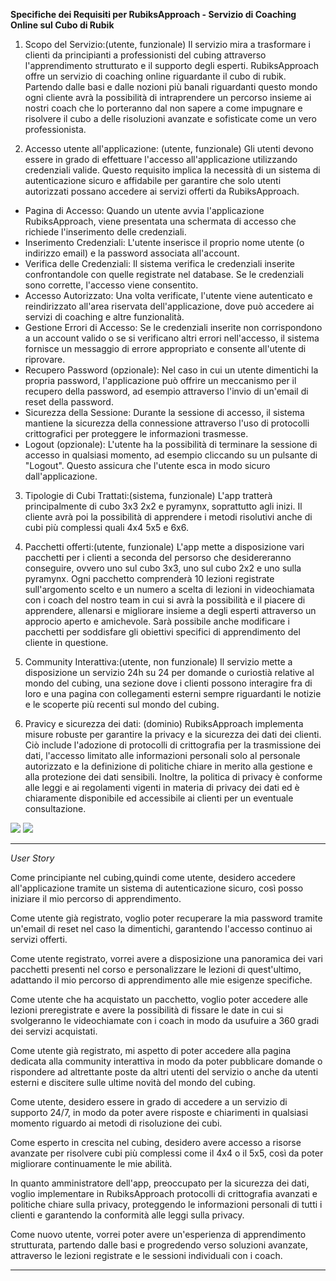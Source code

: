 **Specifiche dei Requisiti per RubiksApproach - Servizio di Coaching Online sul Cubo di Rubik**

1. Scopo del Servizio:(utente, funzionale)
Il servizio mira a trasformare i clienti da principianti a professionisti del cubing attraverso l'apprendimento strutturato e il supporto degli esperti.
RubiksApproach offre un servizio di coaching online riguardante il cubo di rubik. Partendo dalle basi e dalle nozioni più banali riguardanti questo mondo ogni cliente avrà la possibilità di intraprendere un percorso insieme ai nostri coach che lo porteranno dal non sapere a come impugnare e risolvere il cubo a delle risoluzioni avanzate e sofisticate come un vero professionista.

2. Accesso utente all'applicazione: (utente, funzionale)
Gli utenti devono essere in grado di effettuare l'accesso all'applicazione utilizzando credenziali valide. Questo requisito implica la necessità di un sistema di autenticazione sicuro e affidabile per garantire che solo utenti autorizzati possano accedere ai servizi offerti da RubiksApproach.

- Pagina di Accesso: Quando un utente avvia l'applicazione RubiksApproach, viene presentata una schermata di accesso che richiede l'inserimento delle credenziali.
- Inserimento Credenziali: L'utente inserisce il proprio nome utente (o indirizzo email) e la password associata all'account.
- Verifica delle Credenziali: Il sistema verifica le credenziali inserite confrontandole con quelle registrate nel database. Se le credenziali sono corrette, l'accesso viene consentito.
- Accesso Autorizzato: Una volta verificate, l'utente viene autenticato e reindirizzato all'area riservata dell'applicazione, dove può accedere ai servizi di coaching e altre funzionalità.
- Gestione Errori di Accesso: Se le credenziali inserite non corrispondono a un account valido o se si verificano altri errori nell'accesso, il sistema fornisce un messaggio di errore appropriato e consente 
  all'utente di riprovare.
- Recupero Password (opzionale): Nel caso in cui un utente dimentichi la propria password, l'applicazione può offrire un meccanismo per il recupero della password, ad esempio attraverso l'invio di un'email di 
  reset della password.
- Sicurezza della Sessione: Durante la sessione di accesso, il sistema mantiene la sicurezza della connessione attraverso l'uso di protocolli crittografici per proteggere le informazioni trasmesse.
- Logout (opzionale): L'utente ha la possibilità di terminare la sessione di accesso in qualsiasi momento, ad esempio cliccando su un pulsante di "Logout". Questo assicura che l'utente esca in modo sicuro 
  dall'applicazione.


3. Tipologie di Cubi Trattati:(sistema, funzionale)
L'app tratterà principalmente di cubo 3x3 2x2 e pyramynx, soprattutto agli inizi. Il cliente avrà poi la possibilità di apprendere i metodi risolutivi anche di cubi più complessi quali 4x4 5x5 e 6x6.


4. Pacchetti offerti:(utente, funzionale)
L'app mette a disposizione vari pacchetti per i clienti a seconda del persorso che desidereranno conseguire, ovvero uno sul cubo 3x3, uno sul cubo 2x2 e uno sulla pyramynx. Ogni pacchetto comprenderà 10 lezioni registrate sull'argomento scelto e un numero a scelta di lezioni in videochiamata con i coach del nostro team in cui si avrà la possibilità e il piacere di apprendere, allenarsi e migliorare insieme a degli esperti attraverso un approcio aperto e amichevole.
Sarà possibile anche modificare i pacchetti per soddisfare gli obiettivi specifici di apprendimento del cliente in questione.


5. Community Interattiva:(utente, non funzionale)
Il servizio mette a disposizione un servizio 24h su 24 per domande o curiostià relative al mondo del cubing, una sezione dove i clienti possono interagire fra di loro e una pagina con collegamenti esterni sempre riguardanti le notizie e le scoperte più recenti sul mondo del cubing.


6. Pravicy e sicurezza dei dati: (dominio)
RubiksApproach implementa misure robuste per garantire la privacy e la sicurezza dei dati dei clienti. Ciò include l'adozione di protocolli di crittografia per la trasmissione dei dati, l'accesso limitato alle informazioni personali solo al personale autorizzato e la definizione di politiche chiare in merito alla gestione e alla protezione dei dati sensibili. Inoltre, la politica di privacy è conforme alle leggi e ai regolamenti vigenti in materia di privacy dei dati ed è chiaramente disponibile ed accessibile ai clienti per un eventuale consultazione.


<img src="https://yuml.me/diagram/scruffy/usecase/[utente]-(avvia app),(avvia app)<(esegue la registrazione),(esegue la registrazione)>(inserisce nome utente),(esegue la registrazione)>(inserisce una password),(avvia app)<(richiede recupero password),(avvia app)>(inserisce credenziali),[sistema]-(verifica credenziali login),(verifica credenziali login)>(autorizza accesso),(inserisce credenziali)<(logout),(inserisce credenziali)<(accesso area riservata),(verifica credenziali login)>(gestisce errori di accesso),(gestisce errori di accesso)<(invio email reset password),(gestisce errori di accesso)>(fornisce messaggio di errore),[sistema]-(verifica nome utente e password dei sign up),[sistema]-(processa ordine pacchetti)">


<img src="https://yuml.me/diagram/scruffy/usecase/[Cliente]-(Sfoglia Pacchetti),(Sfoglia Pacchetti)>(Visualizza Pacchetto 2x2),(Visualizza Pacchetto 2x2)<(Compra pacchetto),(Sfoglia Pacchetti)>(Visualizza Pacchetto 3x3),(Visualizza Pacchetto 3x3)<(Compra pacchetto),(Sfoglia Pacchetti)>(Visualizza Pacchetto pyramynx),(Visualizza Pacchetto pyramynx)<(Compra pacchetto),(Sfoglia Pacchetti)<(Modifica Pacchetto),(Modifica Pacchetto)<(Compra pacchetto),(Compra pacchetto)>(Checkout),(Checkout)<(Aggiungi Carta),[Cliente]-(Visualizza Lezioni Registrate),(Visualizza Lezioni Registrate)<(Pone Domande sulla lezione),[Cliente]-(Richiede Videochiamata),[Coach]-(Conduce Videochiamata),[Coach]-(Risponde alle domande sulle lezioni)">

-----------------------------------------------------------------------------------------

*User Story* 

Come principiante nel cubing,quindi come utente, desidero accedere all'applicazione tramite un sistema di autenticazione sicuro, così posso iniziare il mio percorso di apprendimento.

Come utente già registrato, voglio poter recuperare la mia password tramite un'email di reset nel caso la dimentichi, garantendo l'accesso continuo ai servizi offerti.

Come utente registrato, vorrei avere a disposizione una panoramica dei vari pacchetti presenti nel corso e personalizzare le lezioni di quest'ultimo, adattando il mio percorso di apprendimento alle mie esigenze specifiche.

Come utente che ha acquistato un pacchetto, voglio poter accedere alle lezioni preregistrate e avere la possibilità di fissare le date in cui si svolgeranno le videochiamate con i coach in modo da usufuire a 360 gradi dei servizi acquistati.     

Come utente già registrato, mi aspetto di poter accedere alla pagina dedicata alla community interattiva in modo da poter pubblicare domande o rispondere ad altrettante poste da altri utenti del servizio o anche da utenti esterni e discitere sulle ultime novità del mondo del cubing. 

Come utente, desidero essere in grado di accedere a un servizio di supporto 24/7, in modo da poter avere risposte e chiarimenti in qualsiasi momento riguardo ai metodi di risoluzione dei cubi.

Come esperto in crescita nel cubing, desidero avere accesso a risorse avanzate per risolvere cubi più complessi come il 4x4 o il 5x5, così da poter migliorare continuamente le mie abilità.

In quanto amministratore dell'app, preoccupato per la sicurezza dei dati, voglio implementare in RubiksApproach protocolli di crittografia avanzati e politiche chiare sulla privacy, proteggendo le informazioni personali di tutti i clienti e garantendo la conformità alle leggi sulla privacy.

Come nuovo utente, vorrei poter avere un'esperienza di apprendimento strutturata, partendo dalle basi e progredendo verso soluzioni avanzate, attraverso le lezioni registrate e le sessioni individuali con i coach.



---------------------------------------------------------------------------------


